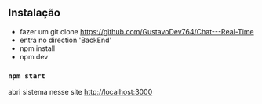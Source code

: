 ## Instalação
- fazer um git clone https://github.com/GustavoDev764/Chat---Real-Time
- entra no direction 'BackEnd'
- npm install
- npm dev

### `npm start`

abri sistema nesse site [http://localhost:3000](http://localhost:3000)